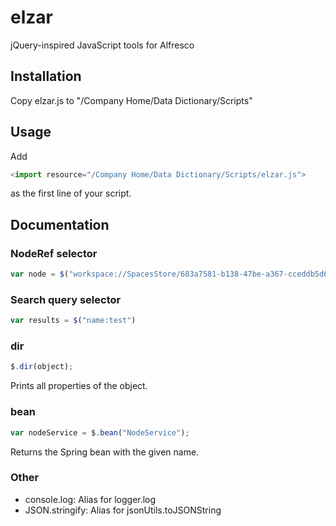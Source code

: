 elzar
=====

jQuery-inspired JavaScript tools for Alfresco


## Installation

Copy elzar.js to "/Company Home/Data Dictionary/Scripts"

## Usage

Add
```javascript
<import resource="/Company Home/Data Dictionary/Scripts/elzar.js">
```
as the first line of your script.

## Documentation

### NodeRef selector

```javascript
var node = $("workspace://SpacesStore/683a7581-b138-47be-a367-cceddb5d6bf8");
```

### Search query selector

```javascript
var results = $("name:test")
```

### dir

```javascript
$.dir(object);
```

Prints all properties of the object.

### bean

```javascript
var nodeService = $.bean("NodeService");
```

Returns the Spring bean with the given name.

### Other

* console.log: Alias for logger.log
* JSON.stringify: Alias for jsonUtils.toJSONString


